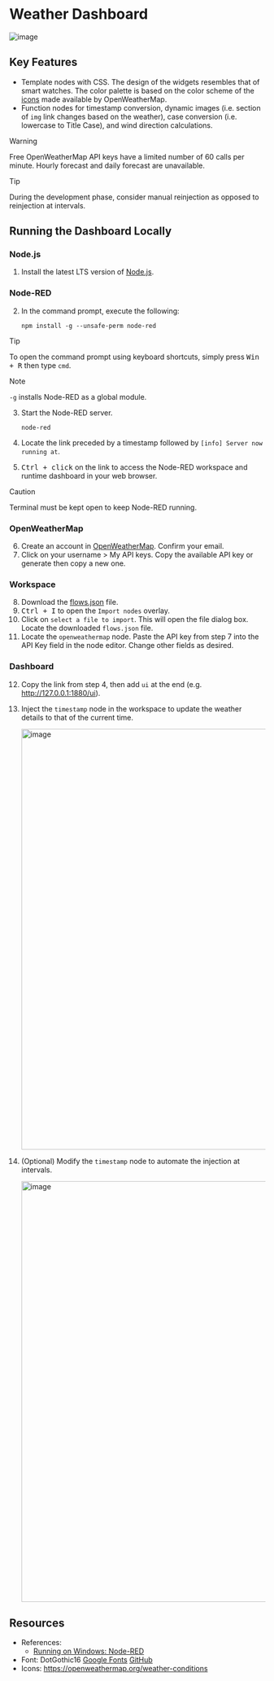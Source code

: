 # Weather Dashboard
![image](https://github.com/user-attachments/assets/d44921b3-defc-44dd-9c5d-b9d30207b21b)
## Key Features
- Template nodes with CSS. The design of the widgets resembles that of smart watches. The color palette is based on the color scheme of the [icons](https://openweathermap.org/weather-conditions) made available by OpenWeatherMap.
- Function nodes for timestamp conversion, dynamic images (i.e. section of `img` link changes based on the weather), case conversion (i.e. lowercase to Title Case), and wind direction calculations.

> [!WARNING]
> Free OpenWeatherMap API keys have a limited number of 60 calls per minute. Hourly forecast and daily forecast are unavailable.

> [!TIP]
> During the development phase, consider manual reinjection as opposed to reinjection at intervals.

## Running the Dashboard Locally

### Node.js
1. Install the latest LTS version of [Node.js](https://nodejs.org/en/).

### Node-RED
2. In the command prompt, execute the following:
   
   ```
   npm install -g --unsafe-perm node-red
   ```
> [!TIP]
> To open the command prompt using keyboard shortcuts, simply press <kbd>Win + R</kbd> then type `cmd`.

> [!NOTE]
> `-g` installs Node-RED as a global module.
3. Start the Node-RED server.

   ```
   node-red
   ```
4. Locate the link preceded by a timestamp followed by `[info] Server now running at`.
5. <kbd>Ctrl + click</kbd> on the link to access the Node-RED workspace and runtime dashboard in your web browser.
> [!CAUTION]
> Terminal must be kept open to keep Node-RED running.

### OpenWeatherMap
6. Create an account in [OpenWeatherMap](https://openweathermap.org/). Confirm your email.
7. Click on your username > My API keys. Copy the available API key or generate then copy a new one.

### Workspace 
8. Download the [flows.json](https://github.com/ABagram/node-red-weather-dashboard/blob/main/flows.json) file.
9. <kbd>Ctrl + I</kbd> to open the `Import nodes` overlay. 
10. Click on `select a file to import`. This will open the file dialog box. Locate the downloaded `flows.json` file.
11. Locate the `openweathermap` node. Paste the API key from step 7 into the API Key field in the node editor. Change other fields as desired.

### Dashboard
12. Copy the link from step 4, then add `ui` at the end (e.g. http://127.0.0.1:1880/ui).
13. Inject the `timestamp` node in the workspace to update the weather details to that of the current time.
    
    <img width="1920" height="827" alt="image" src="https://github.com/user-attachments/assets/5a27978a-35e9-4363-8bb4-df0fc386dbc3" />

15. (Optional) Modify the `timestamp` node to automate the injection at intervals.
    
    <img width="1920" height="827" alt="image" src="https://github.com/user-attachments/assets/56459616-c7ed-418a-af25-565192db61d4" />

## Resources

- References:
  - [Running on Windows: Node-RED](https://nodered.org/docs/getting-started/windows)
- Font: DotGothic16 [Google Fonts](https://fonts.google.com/specimen/DotGothic16/) [GitHub](https://github.com/fontworks-fonts/DotGothic16)
- Icons: https://openweathermap.org/weather-conditions

